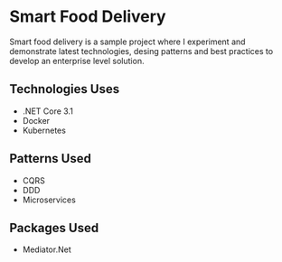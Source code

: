 # Smart Food Delivery

Smart food delivery is a sample project where I experiment and demonstrate latest technologies, desing patterns and best practices to develop an enterprise level solution.

## Technologies Uses
- .NET Core 3.1
- Docker
- Kubernetes

## Patterns Used
- CQRS
- DDD
- Microservices

## Packages Used
- Mediator.Net
